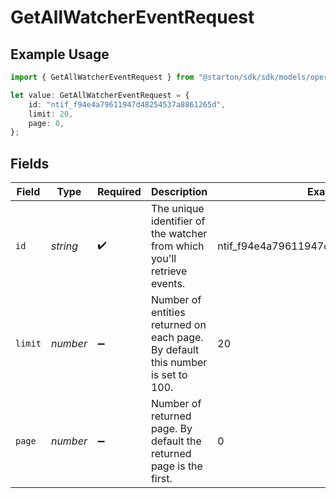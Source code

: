 # GetAllWatcherEventRequest

## Example Usage

```typescript
import { GetAllWatcherEventRequest } from "@starton/sdk/sdk/models/operations";

let value: GetAllWatcherEventRequest = {
    id: "ntif_f94e4a79611947d48254537a8861265d",
    limit: 20,
    page: 0,
};
```

## Fields

| Field                                                                           | Type                                                                            | Required                                                                        | Description                                                                     | Example                                                                         |
| ------------------------------------------------------------------------------- | ------------------------------------------------------------------------------- | ------------------------------------------------------------------------------- | ------------------------------------------------------------------------------- | ------------------------------------------------------------------------------- |
| `id`                                                                            | *string*                                                                        | :heavy_check_mark:                                                              | The unique identifier of the watcher from which you'll retrieve events.         | ntif_f94e4a79611947d48254537a8861265d                                           |
| `limit`                                                                         | *number*                                                                        | :heavy_minus_sign:                                                              | Number of entities returned on each page. By default this number is set to 100. | 20                                                                              |
| `page`                                                                          | *number*                                                                        | :heavy_minus_sign:                                                              | Number of returned page. By default the returned page is the first.             | 0                                                                               |